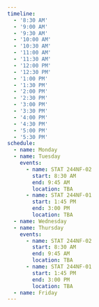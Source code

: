 ```yaml
---
timeline:
  - '8:30 AM'
  - '9:00 AM'
  - '9:30 AM'
  - '10:00 AM'
  - '10:30 AM'
  - '11:00 AM'
  - '11:30 AM'
  - '12:00 PM'
  - '12:30 PM'
  - '1:00 PM'
  - '1:30 PM'
  - '2:00 PM'
  - '2:30 PM'
  - '3:00 PM'
  - '3:30 PM'
  - '4:00 PM'
  - '4:30 PM'
  - '5:00 PM'
  - '5:30 PM'
schedule:
  - name: Monday
  - name: Tuesday
    events:
      - name: STAT 244NF-02
        start: 8:30 AM
        end: 9:45 AM
        location: TBA
      - name: STAT 244NF-01
        start: 1:45 PM
        end: 3:00 PM
        location: TBA
  - name: Wednesday
  - name: Thursday
    events:
      - name: STAT 244NF-02
        start: 8:30 AM
        end: 9:45 AM
        location: TBA
      - name: STAT 244NF-01
        start: 1:45 PM
        end: 3:00 PM
        location: TBA
  - name: Friday
---
```

